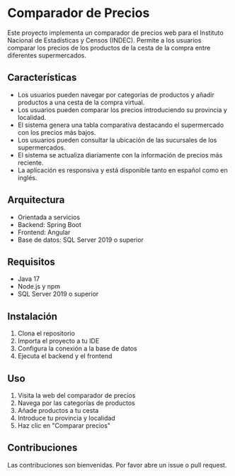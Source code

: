 # Comparador de Precios

Este proyecto implementa un comparador de precios web para el Instituto Nacional de Estadísticas y Censos (INDEC). Permite a los usuarios comparar los precios de los productos de la cesta de la compra entre diferentes supermercados.

## Características

* Los usuarios pueden navegar por categorías de productos y añadir productos a una cesta de la compra virtual.
* Los usuarios pueden comparar los precios introduciendo su provincia y localidad.
* El sistema genera una tabla comparativa destacando el supermercado con los precios más bajos.
* Los usuarios pueden consultar la ubicación de las sucursales de los supermercados.
* El sistema se actualiza diariamente con la información de precios más reciente.
* La aplicación es responsiva y está disponible tanto en español como en inglés.

## Arquitectura

* Orientada a servicios
* Backend: Spring Boot
* Frontend: Angular
* Base de datos: SQL Server 2019 o superior

## Requisitos

* Java 17
* Node.js y npm
* SQL Server 2019 o superior

## Instalación

1. Clona el repositorio
2. Importa el proyecto a tu IDE
3. Configura la conexión a la base de datos
4. Ejecuta el backend y el frontend

## Uso

1. Visita la web del comparador de precios
2. Navega por las categorías de productos
3. Añade productos a tu cesta
4. Introduce tu provincia y localidad
5. Haz clic en "Comparar precios"

## Contribuciones

Las contribuciones son bienvenidas. Por favor abre un issue o pull request.